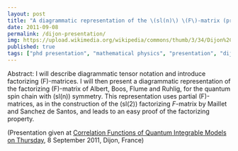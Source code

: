 ```yaml
---
layout: post
title: "A diagrammatic representation of the \(sl(n)\) \(F\)-matrix (presentation)"
date: 2011-09-08
permalink: /dijon-presentation/
img: https://upload.wikimedia.org/wikipedia/commons/thumb/3/34/Dijon%2C_Burgundy%2C_France.jpeg/640px-Dijon%2C_Burgundy%2C_France.jpeg
published: true
tags: ["phd presentation", "mathematical physics", "presentation", "dijon" ]
---
```


Abstract: I will describe diagrammatic tensor notation and introduce factorizing \(F\)-matrices. I will then present a diagrammatic representation of the factorizing \(F\)-matrix of Albert, Boos, Flume and Ruhlig, for the quantum spin chain with \(sl(n)\) symmetry. This representation uses partial \(F\)-matrices, as in the construction of the \(sl(2)\) factorizing $F$-matrix by Maillet and Sanchez de Santos, and leads to an easy proof of the factorizing property.

(Presentation given at [Correlation Functions of Quantum Integrable Models on Thursday](https://cfim11.sciencesconf.org), 8 September 2011, Dijon, France)
